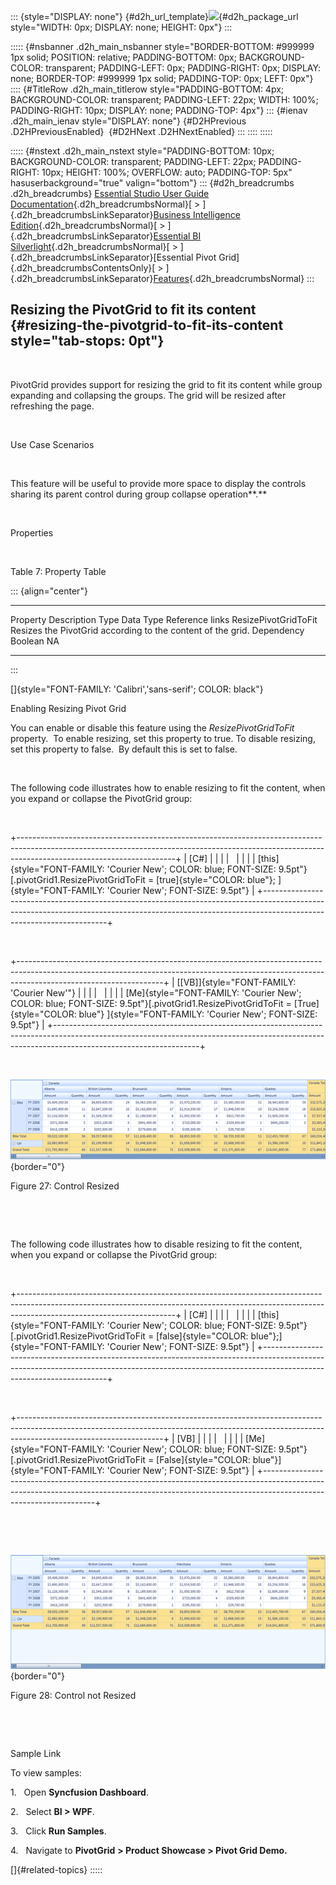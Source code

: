 ::: {style="DISPLAY: none"}
[](ms-xhelp:///?Id=d2h_url_template){#d2h_url_template}![](!package_url!){#d2h_package_url style="WIDTH: 0px; DISPLAY: none; HEIGHT: 0px"}
:::

::::: {#nsbanner .d2h_main_nsbanner style="BORDER-BOTTOM: #999999 1px solid; POSITION: relative; PADDING-BOTTOM: 0px; BACKGROUND-COLOR: transparent; PADDING-LEFT: 0px; PADDING-RIGHT: 0px; DISPLAY: none; BORDER-TOP: #999999 1px solid; PADDING-TOP: 0px; LEFT: 0px"}
:::: {#TitleRow .d2h_main_titlerow style="PADDING-BOTTOM: 4px; BACKGROUND-COLOR: transparent; PADDING-LEFT: 22px; WIDTH: 100%; PADDING-RIGHT: 10px; DISPLAY: none; PADDING-TOP: 4px"}
::: {#ienav .d2h_main_ienav style="DISPLAY: none"}
[](ms-xhelp:///?Id=f0f0f250-1cdf-429c-be68-664c98a0e4dc){#D2HPrevious .D2HPreviousEnabled}  [](ms-xhelp:///?Id=ab312bba-f9bb-4766-8a8b-03864e2edebb){#D2HNext .D2HNextEnabled}
:::
::::
:::::

::::: {#nstext .d2h_main_nstext style="PADDING-BOTTOM: 10px; BACKGROUND-COLOR: transparent; PADDING-LEFT: 22px; PADDING-RIGHT: 10px; HEIGHT: 100%; OVERFLOW: auto; PADDING-TOP: 5px" hasuserbackground="true" valign="bottom"}
::: {#d2h_breadcrumbs .d2h_breadcrumbs}
[Essential Studio User Guide Documentation](ms-xhelp:///?Id=12457748-09e3-4d74-a240-8e049cedf030){.d2h_breadcrumbsNormal}[ \> ]{.d2h_breadcrumbsLinkSeparator}[Business Intelligence Edition](ms-xhelp:///?Id=fdf33dd8-62b2-47b9-ad7b-fc50e590bca5){.d2h_breadcrumbsNormal}[ \> ]{.d2h_breadcrumbsLinkSeparator}[Essential BI Silverlight](ms-xhelp:///?Id=c006b39c-6aa2-4637-b7de-3e7b6cb3f9f9){.d2h_breadcrumbsNormal}[ \> ]{.d2h_breadcrumbsLinkSeparator}[Essential Pivot Grid]{.d2h_breadcrumbsContentsOnly}[ \> ]{.d2h_breadcrumbsLinkSeparator}[Features](ms-xhelp:///?Id=9d7968f1-d52c-4e79-a6ae-fb01305e9f98){.d2h_breadcrumbsNormal}
:::

## Resizing the PivotGrid to fit its content {#resizing-the-pivotgrid-to-fit-its-content style="tab-stops: 0pt"}

 

PivotGrid provides support for resizing the grid to fit its content while group expanding and collapsing the groups. The grid will be resized after refreshing the page.

 

Use Case Scenarios

 

This feature will be useful to provide more space to display the controls sharing its parent control during group collapse operation**.**

 

Properties

 

Table 7: Property Table

::: {align="center"}
  ---------------------- ------------------------------------------------------------- ------------ ----------- -----------------
  Property               Description                                                   Type         Data Type   Reference links
  ResizePivotGridToFit   Resizes the PivotGrid according to the content of the grid.   Dependency   Boolean     NA
  ---------------------- ------------------------------------------------------------- ------------ ----------- -----------------
:::

[]{style="FONT-FAMILY: 'Calibri','sans-serif'; COLOR: black"} 

Enabling Resizing Pivot Grid

You can enable or disable this feature using the *ResizePivotGridToFit* property.  To enable resizing, set this property to true. To disable resizing, set this property to false.  By default this is set to false.

 

The following code illustrates how to enable resizing to fit the content, when you expand or collapse the PivotGrid group:

 

+---------------------------------------------------------------------------------------------------------------------------------------------------------------------------------------------------+
| \[C#\]                                                                                                                                                                                            |
|                                                                                                                                                                                                   |
|                                                                                                                                                                                                   |
|                                                                                                                                                                                                   |
| [this]{style="FONT-FAMILY: 'Courier New'; COLOR: blue; FONT-SIZE: 9.5pt"}[.pivotGrid1.ResizePivotGridToFit = [true]{style="COLOR: blue"}; ]{style="FONT-FAMILY: 'Courier New'; FONT-SIZE: 9.5pt"} |
+---------------------------------------------------------------------------------------------------------------------------------------------------------------------------------------------------+

 

+------------------------------------------------------------------------------------------------------------------------------------------------------------------------------------------------+
| [\[VB\]]{style="FONT-FAMILY: 'Courier New'"}                                                                                                                                                   |
|                                                                                                                                                                                                |
|                                                                                                                                                                                                |
|                                                                                                                                                                                                |
| [Me]{style="FONT-FAMILY: 'Courier New'; COLOR: blue; FONT-SIZE: 9.5pt"}[.pivotGrid1.ResizePivotGridToFit = [True]{style="COLOR: blue"} ]{style="FONT-FAMILY: 'Courier New'; FONT-SIZE: 9.5pt"} |
+------------------------------------------------------------------------------------------------------------------------------------------------------------------------------------------------+

 

![](ImagesExt/image36_27.png){border="0"}

Figure 27: Control Resized

 

 

The following code illustrates how to disable resizing to fit the content, when you expand or collapse the PivotGrid group:

 

+---------------------------------------------------------------------------------------------------------------------------------------------------------------------------------------------------+
| \[C#\]                                                                                                                                                                                            |
|                                                                                                                                                                                                   |
|                                                                                                                                                                                                   |
|                                                                                                                                                                                                   |
| [this]{style="FONT-FAMILY: 'Courier New'; COLOR: blue; FONT-SIZE: 9.5pt"}[.pivotGrid1.ResizePivotGridToFit = [false]{style="COLOR: blue"};]{style="FONT-FAMILY: 'Courier New'; FONT-SIZE: 9.5pt"} |
+---------------------------------------------------------------------------------------------------------------------------------------------------------------------------------------------------+

 

+------------------------------------------------------------------------------------------------------------------------------------------------------------------------------------------------+
| \[VB\]                                                                                                                                                                                         |
|                                                                                                                                                                                                |
|                                                                                                                                                                                                |
|                                                                                                                                                                                                |
| [Me]{style="FONT-FAMILY: 'Courier New'; COLOR: blue; FONT-SIZE: 9.5pt"}[.pivotGrid1.ResizePivotGridToFit = [False]{style="COLOR: blue"}]{style="FONT-FAMILY: 'Courier New'; FONT-SIZE: 9.5pt"} |
+------------------------------------------------------------------------------------------------------------------------------------------------------------------------------------------------+

 

 

![](ImagesExt/image36_28.png){border="0"}

Figure 28: Control not Resized

 

 

Sample Link

To view samples:

1.   Open **Syncfusion Dashboard**.

2.   Select **BI \> WPF**.

3.   Click **Run Samples**.

4.   Navigate to **PivotGrid** **\> Product Showcase \> Pivot Grid Demo.**

[]{#related-topics}
:::::
